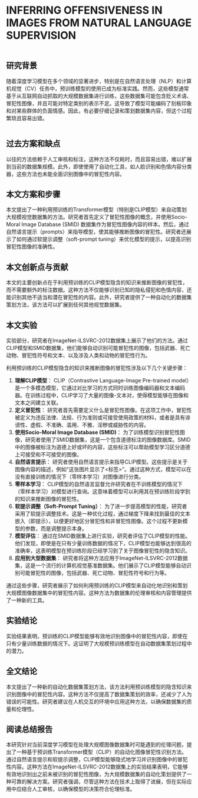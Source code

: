 # INFERRING OFFENSIVENESS IN IMAGES FROM NATURAL LANGUAGE SUPERVISION

<figure><img src="../../.gitbook/assets/image (12) (1) (1) (1) (1) (1) (1) (1) (1) (1) (1) (1) (1) (1) (1) (1) (1) (1) (1) (1).png" alt=""><figcaption></figcaption></figure>

## 研究背景

随着深度学习模型在多个领域的显著进步，特别是在自然语言处理（NLP）和计算机视觉（CV）任务中，预训练模型的使用已成为标准实践。然而，这些模型通常基于从互联网自动抓取的大规模数据集进行训练，这些数据集可能包含贬义术语、冒犯性图像，并且可能对特定类别的表示不足。这导致了模型可能编码了刻板印象和对某些群体的负面情感。因此，有必要仔细记录和策划数据集内容，但这个过程繁琐且容易出错。

<figure><img src="../../.gitbook/assets/image (11) (1) (1) (1) (1) (1) (1) (1) (1) (1) (1) (1) (1) (1) (1) (1) (1) (1) (1) (1) (1) (1).png" alt=""><figcaption></figcaption></figure>

## 过去方案和缺点

以往的方法依赖于人工审核和标注，这种方法不仅耗时，而且容易出错，难以扩展到当前的数据集规模。此外，即使使用了自动化工具，如人脸识别和色情内容分类器，这些方法也未能全面识别图像中的冒犯性内容。

## 本文方案和步骤

本文提出了一种利用预训练的Transformer模型（特别是CLIP模型）来自动策划大规模视觉数据集的方法。研究者首先定义了冒犯性图像的概念，并使用Socio-Moral Image Database (SMID) 数据集作为冒犯性图像内容的样本。然后，通过自然语言提示（prompts）来指导模型，使其能够推断图像的冒犯性。研究者还展示了如何通过软提示调整（soft-prompt tuning）来优化模型的提示，以提高识别冒犯性图像的准确性。

## 本文创新点与贡献

本文的主要创新点在于利用预训练的CLIP模型隐含的知识来推断图像的冒犯性，而不需要额外的标注数据。这种方法不仅能够识别已知的隐私侵犯和色情内容，还能识别其他不适当和潜在冒犯性的内容。此外，研究者提供了一种自动化的数据集策划方法，该方法可以扩展到任何其他视觉数据集。

## 本文实验

实验部分，研究者在ImageNet-ILSVRC-2012数据集上展示了他们的方法。通过CLIP模型和SMID数据集，他们能够自动识别可能冒犯性的图像，包括武器、死亡动物、冒犯性符号和文本、以及涉及人类和动物的冒犯性行为。

利用预训练的CLIP模型隐含的知识来推断图像的冒犯性涉及以下几个关键步骤：

1. **理解CLIP模型**： CLIP（Contrastive Language-Image Pre-trained model）是一个多模态模型，它通过对比学习的方式同时训练图像编码器和文本编码器。在训练过程中，CLIP学习了大量的图像-文本对，使得模型能够在图像和文本之间建立关联。
2. **定义冒犯性**： 研究者首先需要定义什么是冒犯性图像。在这项工作中，冒犯性被定义为违反法律、法规、行为准则或可接受使用政策的材料，或者是具有诽谤性、虚假、不准确、滥用、不雅、淫秽或威胁性的内容。
3. **使用Socio-Moral Image Database (SMID)**： 为了训练模型识别冒犯性图像，研究者使用了SMID数据集，这是一个包含道德标注的图像数据库。SMID中的图像被标注为道德上好或坏的内容，这些标注可以帮助模型学习区分道德上可接受和不可接受的图像。
4. **自然语言提示**： 研究者使用自然语言提示来指导CLIP模型。这些提示是关于图像内容的描述，例如“这张图片显示了<标签>”。通过这种方式，模型可以在没有直接训练的情况下（零样本学习）对图像进行分类。
5. **零样本学习**： CLIP模型的自然语言监督允许研究者在不训练模型的情况下（零样本学习）对模型进行查询。这意味着模型可以利用其在预训练阶段学到的知识来推断图像的冒犯性。
6. **软提示调整（Soft-Prompt Tuning）**： 为了进一步提高模型的性能，研究者采用了软提示调整技术。这是一种优化过程，通过梯度下降来找到最佳的文本嵌入（即提示），以便更好地区分冒犯性和非冒犯性图像。这个过程不更新模型的参数，而是调整提示本身。
7. **模型评估**： 通过在SMID数据集上进行实验，研究者评估了CLIP模型的性能。他们发现，即使是在只有少量训练数据的情况下，CLIP模型也能够达到很高的准确率，这表明模型在预训练阶段已经学习到了关于图像冒犯性的隐含知识。
8. **应用到大型数据集**： 研究者将这种方法应用于ImageNet-ILSVRC-2012数据集，这是一个流行的计算机视觉基准数据集。他们展示了CLIP模型能够自动识别可能冒犯性的图像，包括武器、死亡动物、冒犯性符号和行为等。

通过这些步骤，研究者展示了如何利用预训练的CLIP模型来自动化地识别和策划大规模图像数据集中的冒犯性内容。这种方法为数据集的伦理审核和内容管理提供了一种新的工具。

## 实验结论

实验结果表明，预训练的CLIP模型能够有效地识别图像中的冒犯性内容，即使在只有少量训练数据的情况下。这证明了大规模预训练模型在自动数据集策划过程中的潜力。

## 全文结论

本文提出了一种新的自动化数据集策划方法，该方法利用预训练模型的隐含知识来识别图像中的冒犯性内容。这种方法不仅提高了数据集策划的效率，还减少了人为错误的可能性。研究者建议在人机交互的环境中应用这种方法，以确保数据集的质量和伦理性。

## 阅读总结报告

本研究针对当前深度学习模型在处理大规模图像数据集时可能遇到的伦理问题，提出了一种基于预训练Transformer模型（CLIP）的自动化图像冒犯性识别方法。通过自然语言提示和软提示调整，CLIP模型能够隐式地学习并识别图像中的冒犯性内容。这种方法在ImageNet-ILSVRC-2012数据集上的实验结果表明，它能够有效地识别出之前未被识别的冒犯性图像，为大规模数据集的自动化策划提供了一种可靠的解决方案。研究者强调，尽管这种方法在技术上取得了进展，但在实际应用中应结合人工审核，以确保模型的决策符合伦理标准。
